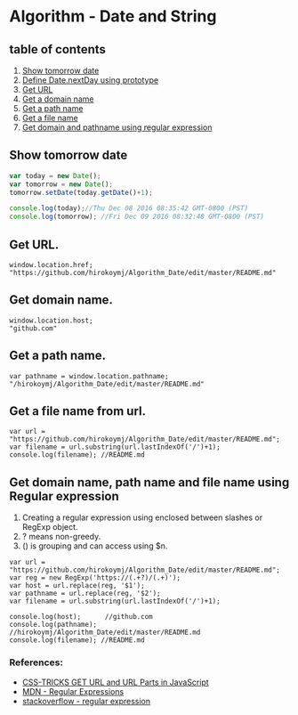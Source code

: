 # Algorithm - Date and String

## table of contents
1. [Show tomorrow date](#show-tomorrow-date)
2. [Define Date.nextDay using prototype](#)
3. [Get URL](#get-url)
4. [Get a domain name](#get-domain-name)
5. [Get a path name](#get-a-path-name)
6. [Get a file name](#get-a-file-name-from-url)
7. [Get domain and pathname using regular expression](#get-domain-name-and-path-name-using-regular-expression) 


## Show tomorrow date
```js
var today = new Date();
var tomorrow = new Date();
tomorrow.setDate(today.getDate()+1);

console.log(today);//Thu Dec 08 2016 08:35:42 GMT-0800 (PST)
console.log(tomorrow); //Fri Dec 09 2016 08:32:48 GMT-0800 (PST)
```

## Get URL.
```
window.location.href;
"https://github.com/hirokoymj/Algorithm_Date/edit/master/README.md"
```

## Get domain name.
```
window.location.host;
"github.com"
```

## Get a path name.
```
var pathname = window.location.pathname;
"/hirokoymj/Algorithm_Date/edit/master/README.md"
```

## Get a file name from url.
```
var url = "https://github.com/hirokoymj/Algorithm_Date/edit/master/README.md";
var filename = url.substring(url.lastIndexOf('/')+1);
console.log(filename); //README.md
```


## Get domain name, path name and file name using Regular expression
1. Creating a regular expression using enclosed between slashes or RegExp object.
2. ? means non-greedy.
3. () is grouping and can access using $n.

```
var url = "https://github.com/hirokoymj/Algorithm_Date/edit/master/README.md";
var reg = new RegExp('https://(.+?)/(.+)');
var host = url.replace(reg, '$1');
var pathname = url.replace(reg, '$2');
var filename = url.substring(url.lastIndexOf('/')+1);

console.log(host); 		//github.com
console.log(pathname); //hirokoymj/Algorithm_Date/edit/master/README.md
console.log(filename); //README.md
```

### References:
- [CSS-TRICKS GET URL and URL Parts in JavaScript](https://css-tricks.com/snippets/javascript/get-url-and-url-parts-in-javascript/)
- [MDN - Regular Expressions](https://developer.mozilla.org/en-US/docs/Web/JavaScript/Guide/Regular_Expressions)
- [stackoverflow - regular expression](http://stackoverflow.com/questions/3809401/what-is-a-good-regular-expression-to-match-a-url)
